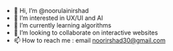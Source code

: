- 👋 Hi, I’m @noorulainirshad
- 👀 I’m interested in UX/UI and AI
- 🌱 I’m currently learning algorithms
- 💞️ I’m looking to collaborate on interactive websites
- 📫 How to reach me : email noorirshad30@gmail.com

<!---
noorulainirshad/noorulainirshad is a ✨ special ✨ repository because its `README.md` (this file) appears on your GitHub profile.
You can click the Preview link to take a look at your changes.
--->

